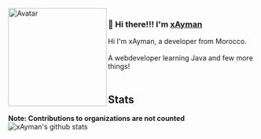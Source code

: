 <img align="left" alt="Avatar" width="200px" border-radius=50% src="https://avatars.githubusercontent.com/u/73948427?v=4" />

### 👋 Hi there!!! I'm [xAyman](https://twitter.com/BlueXAyman)

Hi I'm xAyman, a developer from Morocco. <br />
 <br />
A webdeveloper learning Java and few more things!
<br />
<br />



## Stats
**Note: Contributions to organizations are not counted** <br />
![xAyman's github stats](https://github-readme-stats.vercel.app/api?username=bluexayman&show_icons=true&theme=cobalt)
